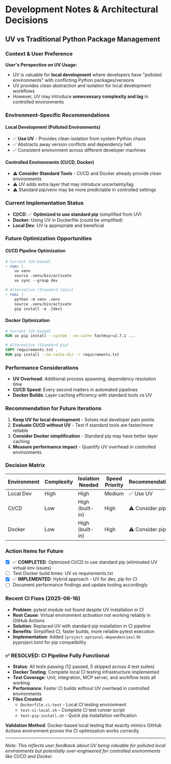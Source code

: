 # Development Notes & Architectural Decisions

## UV vs Traditional Python Package Management

### Context & User Preference
**User's Perspective on UV Usage:**
- UV is valuable for **local development** where developers have "polluted environments" with conflicting Python packages/versions
- UV provides clean abstraction and isolation for local development workflows
- However, UV may introduce **unnecessary complexity and lag** in controlled environments

### Environment-Specific Recommendations

#### Local Development (Polluted Environments)
- ✅ **Use UV** - Provides clean isolation from system Python chaos
- ✅ Abstracts away version conflicts and dependency hell
- ✅ Consistent environment across different developer machines

#### Controlled Environments (CI/CD, Docker)
- ⚠️ **Consider Standard Tools** - CI/CD and Docker already provide clean environments
- ⚠️ UV adds extra layer that may introduce uncertainty/lag
- ⚠️ Standard pip/venv may be more predictable in controlled settings

### Current Implementation Status
- **CI/CD**: ✅ **Optimized to use standard pip** (simplified from UV)
- **Docker**: Using UV in Dockerfile (could be simplified)
- **Local Dev**: UV is appropriate and beneficial

### Future Optimization Opportunities

#### CI/CD Pipeline Optimization
```yaml
# Current (UV-based)
- run: |
    uv venv
    source .venv/bin/activate
    uv sync --group dev

# Alternative (Standard tools)
- run: |
    python -m venv .venv
    source .venv/bin/activate
    pip install -e .[dev]
```

#### Docker Optimization
```dockerfile
# Current (UV-based)
RUN uv pip install --system --no-cache fastmcp>=2.7.1 ...

# Alternative (Standard pip)
COPY requirements.txt .
RUN pip install --no-cache-dir -r requirements.txt
```

### Performance Considerations
- **UV Overhead**: Additional process spawning, dependency resolution time
- **CI/CD Speed**: Every second matters in automated pipelines
- **Docker Builds**: Layer caching efficiency with standard tools vs UV

### Recommendation for Future Iterations
1. **Keep UV for local development** - Solves real developer pain points
2. **Evaluate CI/CD without UV** - Test if standard tools are faster/more reliable
3. **Consider Docker simplification** - Standard pip may have better layer caching
4. **Measure performance impact** - Quantify UV overhead in controlled environments

### Decision Matrix
| Environment | Complexity | Isolation Needed | Speed Priority | Recommendation |
|-------------|------------|------------------|----------------|----------------|
| Local Dev   | High       | High            | Medium         | ✅ Use UV      |
| CI/CD       | Low        | High (built-in) | High           | ⚠️ Consider pip |
| Docker      | Low        | High (built-in) | High           | ⚠️ Consider pip |

### Action Items for Future
- [x] ✅ **COMPLETED**: Optimized CI/CD to use standard pip (eliminated UV virtual env issues)
- [ ] Test Docker build times: UV vs requirements.txt
- [x] ✅ **IMPLEMENTED**: Hybrid approach - UV for dev, pip for CI
- [ ] Document performance findings and update tooling accordingly

### Recent CI Fixes (2025-06-16)
- **Problem**: pytest module not found despite UV installation in CI
- **Root Cause**: Virtual environment activation not working reliably in GitHub Actions
- **Solution**: Replaced UV with standard pip installation in CI pipeline
- **Benefits**: Simplified CI, faster builds, more reliable pytest execution
- **Implementation**: Added `[project.optional-dependencies]` to pyproject.toml for pip compatibility

### ✅ RESOLVED: CI Pipeline Fully Functional
- **Status**: All tests passing (12 passed, 5 skipped across 4 test suites)
- **Docker Testing**: Complete local CI testing infrastructure implemented
- **Test Coverage**: Unit, integration, MCP server, and workflow tests all working
- **Performance**: Faster CI builds without UV overhead in controlled environments
- **Files Created**: 
  - `Dockerfile.ci-test` - Local CI testing environment
  - `test-ci-local.sh` - Complete CI test runner script  
  - `test-pip-install.sh` - Quick pip installation verification

**Validation Method**: Docker-based local testing that exactly mimics GitHub Actions environment proves the CI optimization works correctly.

---
*Note: This reflects user feedback about UV being valuable for polluted local environments but potentially over-engineered for controlled environments like CI/CD and Docker.*